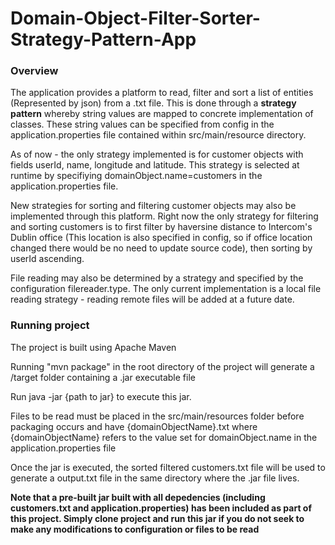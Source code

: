 # Domain-Object-Filter-Sorter-Strategy-Pattern-App

### Overview

The application provides a platform to read, filter and sort a list of entities (Represented by json) from a .txt file. This is done through a **strategy pattern** whereby string values are mapped to concrete implementation of classes. These string values can be specified from config in the application.properties file contained within src/main/resource directory.

As of now - the only strategy implemented is for customer objects with fields userId, name, longitude and latitude. This strategy is selected at runtime by specifiying domainObject.name=customers in the application.properties file. 

New strategies for sorting and filtering customer objects may also be implemented through this platform. Right now the only strategy for filtering and sorting customers is to first filter by haversine distance to Intercom's Dublin office (This location is also specified in config, so if office location changed there would be no need to update source code), then sorting by userId ascending. 

File reading may also be determined by a strategy and specified by the configuration filereader.type. The only current implementation is a local file reading strategy - reading remote files will be added at a future date.  

### Running project

The project is built using Apache Maven 

Running "mvn package" in the root directory of the project will generate a /target folder containing a .jar executable file

Run java -jar {path to jar} to execute this jar.

Files to be read must be placed in the src/main/resources folder before packaging occurs and have {domainObjectName}.txt where {domainObjectName} refers to the value set for domainObject.name in the application.properties file

Once the jar is executed, the sorted filtered customers.txt file will be used to generate a output.txt file in the same directory where the .jar file lives. 

**Note that a pre-built jar built with all depedencies (including customers.txt and application.properties) has been included as part of this project. Simply clone project and run this jar if you do not seek to make any modifications to configuration or files to be read**


